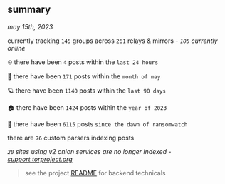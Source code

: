 
## summary
_may 15th, 2023_

currently tracking `145` groups across `261` relays & mirrors - _`105` currently online_

⏲ there have been `4` posts within the `last 24 hours`

🦈 there have been `171` posts within the `month of may`

🪐 there have been `1140` posts within the `last 90 days`

🏚 there have been `1424` posts within the `year of 2023`

🦕 there have been `6115` posts `since the dawn of ransomwatch`

there are `76` custom parsers indexing posts

_`20` sites using v2 onion services are no longer indexed - [support.torproject.org](https://support.torproject.org/onionservices/v2-deprecation/)_

> see the project [README](https://github.com/joshhighet/ransomwatch#ransomwatch--) for backend technicals
